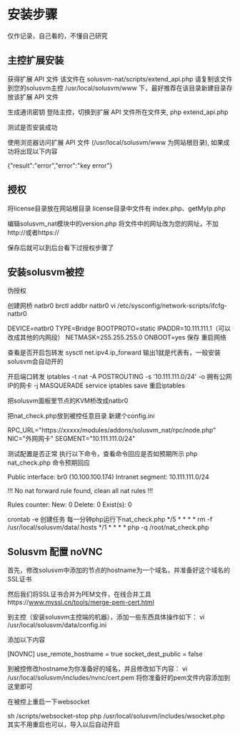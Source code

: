 # 安装步骤

仅作记录，自己看的，不懂自己研究

## 主控扩展安装

获得扩展 API 文件
该文件在 solusvm-nat/scripts/extend_api.php
请复制该文件到您的solusvm主控 /usr/local/solusvm/www 下，最好推荐在该目录新建目录存放该扩展 API 文件

生成通讯密钥
登陆主控，切换到扩展 API 文件所在文件夹,
php extend_api.php


测试是否安装成功

使用浏览器访问扩展 API 文件 (/usr/local/solusvm/www 为网站根目录), 如果成功将出现以下内容

{"result":"error","error":"key error"}

## 授权

将license目录放在网站根目录
license目录中文件有 index.php、getMyIp.php

编辑solusvm_nat模块中的version.php
将文件中的网址改为您的网址，不加http://或者https://

保存后就可以到后台看下过授权步骤了

## 安装solusvm被控

伪授权

创建网桥 natbr0
brctl addbr natbr0
vi /etc/sysconfig/network-scripts/ifcfg-natbr0

DEVICE=natbr0
TYPE=Bridge
BOOTPROTO=static
IPADDR=10.111.111.1（可以改成其他的内网段）
NETMASK=255.255.255.0
ONBOOT=yes
保存 重启网络

查看是否开启包转发
sysctl net.ipv4.ip_forward
输出1就是代表有，一般安装solusvm会自动开的

开启端口转发
iptables -t nat -A POSTROUTING -s '10.111.111.0/24' -o 拥有公网IP的网卡 -j MASQUERADE
service iptables save
重启iptables

把solusvm面板里节点的KVM桥改成natbr0

把nat_check.php放到被控任意目录
新建个config.ini

RPC_URL="https://xxxxx/modules/addons/solusvm_nat/rpc/node.php" 
NIC="外网网卡"
SEGMENT="10.111.111.0/24"

测试配置是否正常
执行以下命令，查看命令回应是否如预期所示
php nat_check.php 
命令预期回应

Public interface: br0 (10.100.100.174)
Intranet segment: 10.111.111.0/24
 
!!! No nat forward rule found, clean all nat rules !!!
 
Rules counter:
New: 0
Delete: 0
Exist(s): 0


crontab -e
创建任务
每一分钟php运行下nat_check.php
*/5 * * * * rm -f /usr/local/solusvm/data/.hosts
*/1 * * * * php -q /root/nat_check.php

## Solusvm 配置 noVNC

首先，修改solusvm中添加的节点的hostname为一个域名，并准备好这个域名的SSL证书

然后我们将SSL证书合并为PEM文件，在线合并工具https://www.myssl.cn/tools/merge-pem-cert.html

到主控（安装solusvm主控端的机器），添加一些东西具体操作如下：
vi /usr/local/solusvm/data/config.ini

添加以下内容

[NOVNC]
use_remote_hostname = true
socket_dest_public = false

到被控修改hostname为你准备好的域名，并且修改如下内容：
vi /usr/local/solusvm/includes/nvnc/cert.pem
将你准备好的pem文件内容添加到这里即可

在被控上重启一下websocket

sh /scripts/websocket-stop
php /usr/local/solusvm/includes/wsocket.php
其实不用重启也可以，导入以后自动开启